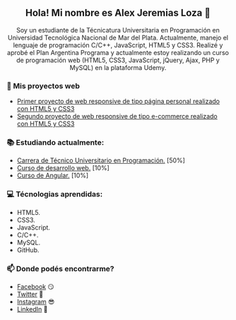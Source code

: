 <h2 align="center">Hola! Mi nombre es Alex Jeremias Loza 👋</h2>
<p align="center">
  Soy un estudiante de la Técnicatura Universitaria en Programación en Universidad Tecnológica Nacional de Mar del Plata.
  Actualmente, manejo el lenguaje de programación C/C++, JavaScript, HTML5 y CSS3.
  Realizé y aprobé el Plan Argentina Programa y actualmente estoy realizando un curso de programación web (HTML5, CSS3, JavaScript, jQuery, Ajax, PHP y MySQL) en la plataforma Udemy.
</p>

### 📰 Mis proyectos web
<!-- Inicio de proyectos -->
- [Primer proyecto de web responsive de tipo página personal realizado con HTML5 y CSS3](https://firstproyectjeremiasloza.netlify.app/)
- [Segundo proyecto de web responsive de tipo e-commerce realizado con HTML5 y CSS3](https://secondproyectjeremiasloza.netlify.app)
<!-- Fin de proyectos -->

### 📚 Estudiando actualmente:
- [Carrera de Técnico Universitario en Programación.](http://www.mdp.utn.edu.ar/tecnico-universitario-en-programacion.php) [50%]
- [Curso de desarrollo web.](https://www.udemy.com/course/desarrollo-web-completo-con-html5-css3-js-php-y-mysql/) [10%]
- [Curso de Angular.](https://www.udemy.com/course/angular-2-fernando-herrera/) [10%]

### 💻 Técnologias aprendidas:
- HTML5.
- CSS3.
- JavaScript.
- C/C++.
- MySQL.
- GitHub.

### 📫 Donde podés encontrarme?
- [Facebook](https://www.facebook.com/JereLoza05) 😏
- [Twitter](https://twitter.com/Jere_Loza5) 🐤
- [Instagram](https://www.instagram.com/jereloza/) 😎
- [LinkedIn](https://www.linkedin.com/in/alexjeremiasloza/) 💼
